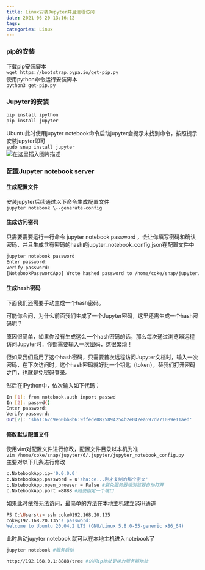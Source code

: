 ```yaml
---
title: Linux安装Jupyter并且远程访问
date: 2021-06-20 13:16:12
tags: 
categories: Linux
---
```



### pip的安装

下载pip安装脚本  
`wget https://bootstrap.pypa.io/get-pip.py`  
使用python命令运行安装脚本  
`python3 get-pip.py`
<!--more-->

### Jupyter的安装

```bash
pip install ipython  
pip install jupyter
```

Ubuntu此时使用jupyter notebook命令启动jupyter会提示未找到命令，按照提示安装jupyter即可  
`sudo snap install jupyter`  
![在这里插入图片描述](https://img-blog.csdnimg.cn/20210620102132972.png)

### 配置Jupyter notebook server

#### 生成配置文件

安装jupyter后续通过以下命令生成配置文件  
`jupyter notebook \--generate-config`

#### 生成访问密码

只需要需要运行一行命令 jupyter notebook password ，会让你填写密码和确认密码，并且生成含有密码的hash的jupyter\_notebook\_config.json在配置文件中

```bash
jupyter notebook password
Enter password: 
Verify password: 
[NotebookPasswordApp] Wrote hashed password to /home/coke/snap/jupyter/6/.jupyter/jupyter_notebook_config.json
```

#### 生成hash密码

下面我们还需要手动生成一个hash密码。

可能你会问，为什么前面我们生成了一个Jupyter密码，这里还需生成一个hash密码呢？

原因很简单，如果你没有生成这么一个hash密码的话，那么每次通过浏览器远程访问Jupyter时，你都需要输入一次密码，这很繁琐！

但如果我们启用了这个hash密码，只需要首次远程访问Jupyter文档时，输入一次密码，在下次访问时，这个hash密码就好比一个钥匙（token），替我们打开密码之门，也就是免密码登录。

然后在IPython中，依次输入如下代码：

```bash
In [1]: from notebook.auth import passwd
In [2]: passwd()
Enter password:
Verify password:
Out[2]: 'sha1:67c9e60bb8b6:9ffede0825894254b2e042ea597d771089e11aed'
```

#### 修改默认配置文件

使用vim对配置文件进行修改，配置文件目录以本机为准  
`vim /home/coke/snap/jupyter/6/.jupyter/jupyter_notebook_config.py`  
主要对以下几条进行修改

```bash
c.NotebookApp.ip='0.0.0.0'
c.NotebookApp.password = u'sha:ce...刚才复制的那个密文'
c.NotebookApp.open_browser = False #避免服务器端浏览器自动打开
c.NotebookApp.port =8888 #随便指定一个端口
```

如果此时依然无法访问，最简单的方法在本地主机建立SSH通道

```bash
PS C:\Users\z> ssh coke@192.168.20.135
coke@192.168.20.135's password:
Welcome to Ubuntu 20.04.2 LTS (GNU/Linux 5.8.0-55-generic x86_64)
```

此时启动jupyter notebook 就可以在本地主机进入notebook了

```bash
jupyter notebook #服务启动

http://192.168.0.1:8888/tree #访问ip地址更换为服务器地址
```